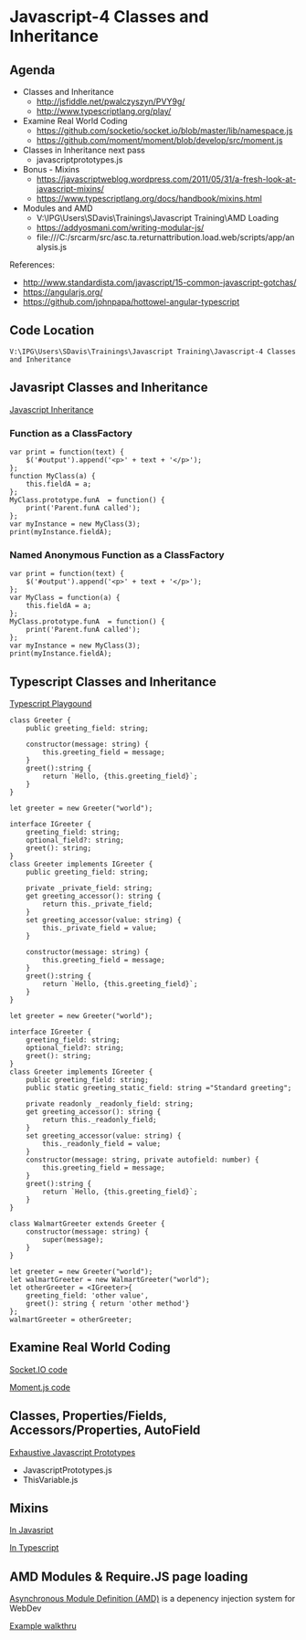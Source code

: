 # Javascript-4 Classes and Inheritance

## Agenda
* Classes and Inheritance
    * http://jsfiddle.net/pwalczyszyn/PVY9g/
    * http://www.typescriptlang.org/play/ 
* Examine Real World Coding
    * https://github.com/socketio/socket.io/blob/master/lib/namespace.js
    * https://github.com/moment/moment/blob/develop/src/moment.js
* Classes in Inheritance next pass
    * javascriptprototypes.js
* Bonus - Mixins
    * https://javascriptweblog.wordpress.com/2011/05/31/a-fresh-look-at-javascript-mixins/
    * https://www.typescriptlang.org/docs/handbook/mixins.html
* Modules and AMD
    * V:\IPG\Users\SDavis\Trainings\Javascript Training\AMD Loading
    * https://addyosmani.com/writing-modular-js/
    * file:///C:/srcarm/src/asc.ta.returnattribution.load.web/scripts/app/analysis.js

References:
* http://www.standardista.com/javascript/15-common-javascript-gotchas/
* https://angularjs.org/
* https://github.com/johnpapa/hottowel-angular-typescript

## Code Location

~~~~
V:\IPG\Users\SDavis\Trainings\Javascript Training\Javascript-4 Classes and Inheritance
~~~~

## Javasript Classes and Inheritance
[Javascript Inheritance](http://jsfiddle.net/pwalczyszyn/PVY9g/)

### Function as a ClassFactory
~~~~
var print = function(text) {
    $('#output').append('<p>' + text + '</p>');
};
function MyClass(a) {
    this.fieldA = a;
};
MyClass.prototype.funA  = function() {
    print('Parent.funA called');
};
var myInstance = new MyClass(3);
print(myInstance.fieldA);
~~~~
### Named Anonymous Function as a ClassFactory
~~~~
var print = function(text) {
    $('#output').append('<p>' + text + '</p>');
};
var MyClass = function(a) {
    this.fieldA = a;
};
MyClass.prototype.funA  = function() {
    print('Parent.funA called');
};
var myInstance = new MyClass(3);
print(myInstance.fieldA);
~~~~

## Typescript Classes and Inheritance
[Typescript Playgound](http://www.typescriptlang.org/play/)

~~~~
class Greeter {
    public greeting_field: string;

    constructor(message: string) {
        this.greeting_field = message;
    }
    greet():string {
        return `Hello, {this.greeting_field}`;
    }
}

let greeter = new Greeter("world");
~~~~
~~~~
interface IGreeter {
    greeting_field: string;
    optional_field?: string;
    greet(): string;
}
class Greeter implements IGreeter {
    public greeting_field: string;

    private _private_field: string;
    get greeting_accessor(): string {
        return this._private_field;
    }
    set greeting_accessor(value: string) {
        this._private_field = value;
    }

    constructor(message: string) {
        this.greeting_field = message;
    }
    greet():string {
        return `Hello, {this.greeting_field}`;
    }
}

let greeter = new Greeter("world");
~~~~
~~~~
interface IGreeter {
    greeting_field: string;
    optional_field?: string;
    greet(): string;
}
class Greeter implements IGreeter {
    public greeting_field: string;
    public static greeting_static_field: string ="Standard greeting";

    private readonly _readonly_field: string;
    get greeting_accessor(): string {
        return this._readonly_field;
    }
    set greeting_accessor(value: string) {
        this._readonly_field = value;
    }
    constructor(message: string, private autofield: number) {
        this.greeting_field = message;
    }
    greet():string {
        return `Hello, {this.greeting_field}`;
    }
}

class WalmartGreeter extends Greeter {
    constructor(message: string) {
        super(message);
    }
}

let greeter = new Greeter("world");
let walmartGreeter = new WalmartGreeter("world");
let otherGreeter = <IGreeter>{
    greeting_field: 'other value',
    greet(): string { return 'other method'}
};
walmartGreeter = otherGreeter;

~~~~


## Examine Real World Coding
[Socket.IO code](https://github.com/socketio/socket.io/blob/master/lib/namespace.js)

[Moment.js code](https://github.com/moment/moment/blob/develop/src/moment.js)

## Classes, Properties/Fields, Accessors/Properties, AutoField
[Exhaustive Javascript Prototypes](JavascriptPrototypes.html)
* JavascriptPrototypes.js
* ThisVariable.js

## Mixins
[In Javasript](https://javascriptweblog.wordpress.com/2011/05/31/a-fresh-look-at-javascript-mixins/)

[In Typescript](https://www.typescriptlang.org/docs/handbook/mixins.html)

## AMD Modules & Require.JS page loading

<p><a href="https://en.wikipedia.org/wiki/Asynchronous_module_definition" target="_blank">Asynchronous Module Definition (AMD)</a> is a depenency injection system for WebDev</p>

<p><a href="https://github.com/volojs/create-template/tree/master/www" target="_blank">Example walkthru</a></p>


<br/>
<br/>
<br/>
<br/>
<br/>
<br/>
<br/>
<br/>
<br/>
<br/>
<br/>
<br/>
<br/>
